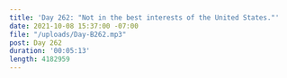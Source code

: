 ```yaml
---
title: 'Day 262: "Not in the best interests of the United States."'
date: 2021-10-08 15:37:00 -07:00
file: "/uploads/Day-B262.mp3"
post: Day 262
duration: '00:05:13'
length: 4182959
---
```


